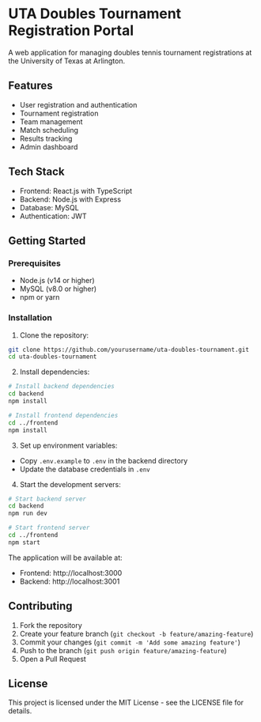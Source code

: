 # UTA Doubles Tournament Registration Portal

A web application for managing doubles tennis tournament registrations at the University of Texas at Arlington.

## Features

- User registration and authentication
- Tournament registration
- Team management
- Match scheduling
- Results tracking
- Admin dashboard

## Tech Stack

- Frontend: React.js with TypeScript
- Backend: Node.js with Express
- Database: MySQL
- Authentication: JWT

## Getting Started

### Prerequisites

- Node.js (v14 or higher)
- MySQL (v8.0 or higher)
- npm or yarn

### Installation

1. Clone the repository:
```bash
git clone https://github.com/yourusername/uta-doubles-tournament.git
cd uta-doubles-tournament
```

2. Install dependencies:
```bash
# Install backend dependencies
cd backend
npm install

# Install frontend dependencies
cd ../frontend
npm install
```

3. Set up environment variables:
- Copy `.env.example` to `.env` in the backend directory
- Update the database credentials in `.env`

4. Start the development servers:
```bash
# Start backend server
cd backend
npm run dev

# Start frontend server
cd ../frontend
npm start
```

The application will be available at:
- Frontend: http://localhost:3000
- Backend: http://localhost:3001

## Contributing

1. Fork the repository
2. Create your feature branch (`git checkout -b feature/amazing-feature`)
3. Commit your changes (`git commit -m 'Add some amazing feature'`)
4. Push to the branch (`git push origin feature/amazing-feature`)
5. Open a Pull Request

## License

This project is licensed under the MIT License - see the LICENSE file for details. 